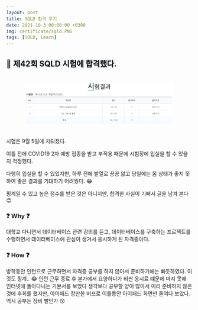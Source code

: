 ```yaml
---
layout: post
title: SQLD 합격 후기
date: 2021-10-3 00:00:00 +0300
img: certificate/sqld.PNG
tags: [SQLD, Learn]
---
```


## 💙 <mark style='background-color: #f1f8ff'> 제42회 SQLD 시험에 합격했다. </mark> 


<br>
<center><img src="/assets/img/certificate/sqld.PNG" alt="Drawing" style="width: 80%;"/></center>
<br> 

시험은 9월 5일에 치뤄졌다.

이틀 전에 COVID19 2차 예방 접종을 받고 부작용 때문에 시험장에 입실을 할 수 있을지 걱정했다.

다행히 입실을 할 수 있었지만, 하루 전에 발열로 끙끙 앓고 당일에는 몸 상태가 좋지 못하여 좋은 결과를 기대하기 어려웠다. 😂

핑계일 수 있고 높은 점수를 받은 것은 아니지만, 합격한 사실이 기뻐서 글을 남겨 본다 😊

### ❓ Why ❓

대학교 다니면서 데이터베이스 관련 강의를 듣고, 데이터베이스를 구축하는 프로젝트를 수행하면서 데이터베이스에 관심이 생겨서 응시하게 된 자격증이다.


### ❓ How ❓

방학동안 인턴으로 근무하면서 자격증 공부를 하지 않아서 준비하기에는 빠듯하였다. 이것도 핑계.. 😂
인턴 근무 종료 후 본가에서 요양하다가 비싼 응시료 떄문에 마지 못해 인터넷에 돌아다니는 기본서를 보았다
생각보다 공부할 양이 많아서 미리 준비하지 않은 것에 후회를 했지만, 아이패드 장만한 버프로 이틀동안 아이패드 화면만 들여다 보았다.
역시 공부는 장비 빨인가 😙


